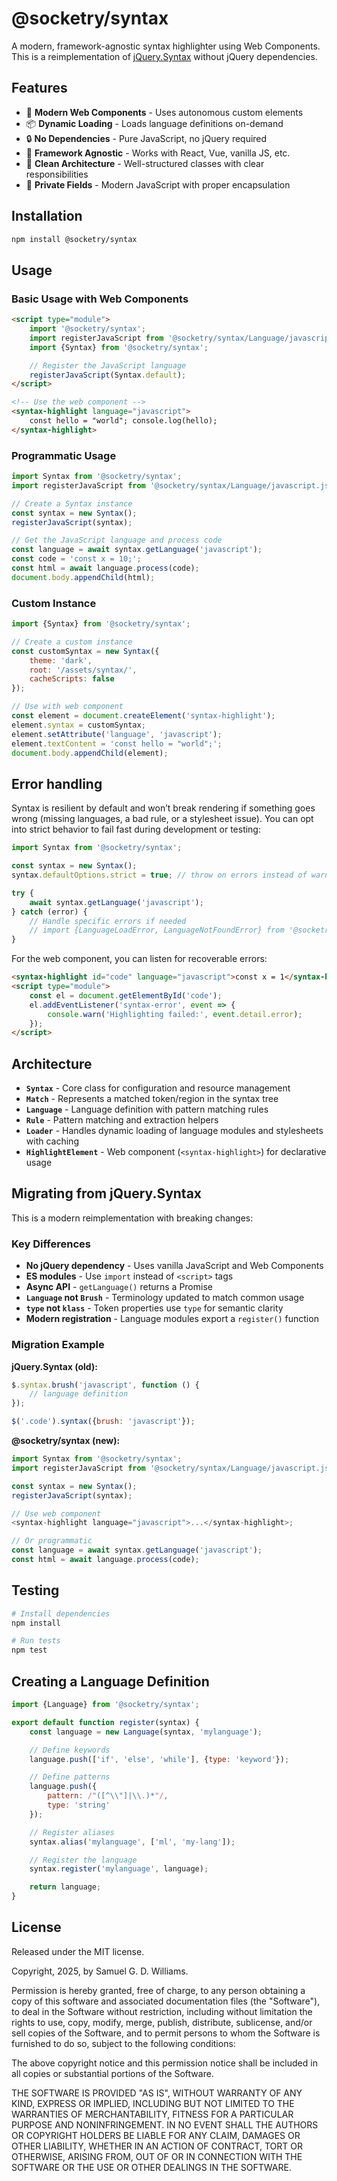 # @socketry/syntax

A modern, framework-agnostic syntax highlighter using Web Components. This is a reimplementation of [jQuery.Syntax](https://github.com/ioquatix/jquery-syntax) without jQuery dependencies.

## Features

- 🎨 **Modern Web Components** - Uses autonomous custom elements
- 📦 **Dynamic Loading** - Loads language definitions on-demand
- 🔒 **No Dependencies** - Pure JavaScript, no jQuery required
- 🎯 **Framework Agnostic** - Works with React, Vue, vanilla JS, etc.
- 🌲 **Clean Architecture** - Well-structured classes with clear responsibilities
- 🔐 **Private Fields** - Modern JavaScript with proper encapsulation

## Installation

```bash
npm install @socketry/syntax
```

## Usage

### Basic Usage with Web Components

```html
<script type="module">
	import '@socketry/syntax';
	import registerJavaScript from '@socketry/syntax/Language/javascript.js';
	import {Syntax} from '@socketry/syntax';

	// Register the JavaScript language
	registerJavaScript(Syntax.default);
</script>

<!-- Use the web component -->
<syntax-highlight language="javascript">
	const hello = "world"; console.log(hello);
</syntax-highlight>
```

### Programmatic Usage

```javascript
import Syntax from '@socketry/syntax';
import registerJavaScript from '@socketry/syntax/Language/javascript.js';

// Create a Syntax instance
const syntax = new Syntax();
registerJavaScript(syntax);

// Get the JavaScript language and process code
const language = await syntax.getLanguage('javascript');
const code = 'const x = 10;';
const html = await language.process(code);
document.body.appendChild(html);
```

### Custom Instance

```javascript
import {Syntax} from '@socketry/syntax';

// Create a custom instance
const customSyntax = new Syntax({
	theme: 'dark',
	root: '/assets/syntax/',
	cacheScripts: false
});

// Use with web component
const element = document.createElement('syntax-highlight');
element.syntax = customSyntax;
element.setAttribute('language', 'javascript');
element.textContent = 'const hello = "world";';
document.body.appendChild(element);
```

## Error handling

Syntax is resilient by default and won’t break rendering if something goes wrong (missing languages, a bad rule, or a stylesheet issue). You can opt into strict behavior to fail fast during development or testing:

```js
import Syntax from '@socketry/syntax';

const syntax = new Syntax();
syntax.defaultOptions.strict = true; // throw on errors instead of warning/fallback

try {
	await syntax.getLanguage('javascript');
} catch (error) {
	// Handle specific errors if needed
	// import {LanguageLoadError, LanguageNotFoundError} from '@socketry/syntax/Errors'
}
```

For the web component, you can listen for recoverable errors:

```html
<syntax-highlight id="code" language="javascript">const x = 1</syntax-highlight>
<script type="module">
	const el = document.getElementById('code');
	el.addEventListener('syntax-error', event => {
		console.warn('Highlighting failed:', event.detail.error);
	});
</script>
```

## Architecture

- **`Syntax`** - Core class for configuration and resource management
- **`Match`** - Represents a matched token/region in the syntax tree
- **`Language`** - Language definition with pattern matching rules
- **`Rule`** - Pattern matching and extraction helpers
- **`Loader`** - Handles dynamic loading of language modules and stylesheets with caching
- **`HighlightElement`** - Web component (`<syntax-highlight>`) for declarative usage

## Migrating from jQuery.Syntax

This is a modern reimplementation with breaking changes:

### Key Differences

- **No jQuery dependency** - Uses vanilla JavaScript and Web Components
- **ES modules** - Use `import` instead of `<script>` tags
- **Async API** - `getLanguage()` returns a Promise
- **`Language` not `Brush`** - Terminology updated to match common usage
- **`type` not `klass`** - Token properties use `type` for semantic clarity
- **Modern registration** - Language modules export a `register()` function

### Migration Example

**jQuery.Syntax (old):**

```javascript
$.syntax.brush('javascript', function () {
	// language definition
});

$('.code').syntax({brush: 'javascript'});
```

**@socketry/syntax (new):**

```javascript
import Syntax from '@socketry/syntax';
import registerJavaScript from '@socketry/syntax/Language/javascript.js';

const syntax = new Syntax();
registerJavaScript(syntax);

// Use web component
<syntax-highlight language="javascript">...</syntax-highlight>;

// Or programmatic
const language = await syntax.getLanguage('javascript');
const html = await language.process(code);
```

## Testing

```bash
# Install dependencies
npm install

# Run tests
npm test
```

## Creating a Language Definition

```javascript
import {Language} from '@socketry/syntax';

export default function register(syntax) {
	const language = new Language(syntax, 'mylanguage');

	// Define keywords
	language.push(['if', 'else', 'while'], {type: 'keyword'});

	// Define patterns
	language.push({
		pattern: /"([^\\"]|\\.)*"/,
		type: 'string'
	});

	// Register aliases
	syntax.alias('mylanguage', ['ml', 'my-lang']);

	// Register the language
	syntax.register('mylanguage', language);

	return language;
}
```

## License

Released under the MIT license.

Copyright, 2025, by Samuel G. D. Williams.

Permission is hereby granted, free of charge, to any person obtaining a copy
of this software and associated documentation files (the "Software"), to deal
in the Software without restriction, including without limitation the rights
to use, copy, modify, merge, publish, distribute, sublicense, and/or sell
copies of the Software, and to permit persons to whom the Software is
furnished to do so, subject to the following conditions:

The above copyright notice and this permission notice shall be included in
all copies or substantial portions of the Software.

THE SOFTWARE IS PROVIDED "AS IS", WITHOUT WARRANTY OF ANY KIND, EXPRESS OR
IMPLIED, INCLUDING BUT NOT LIMITED TO THE WARRANTIES OF MERCHANTABILITY,
FITNESS FOR A PARTICULAR PURPOSE AND NONINFRINGEMENT. IN NO EVENT SHALL THE
AUTHORS OR COPYRIGHT HOLDERS BE LIABLE FOR ANY CLAIM, DAMAGES OR OTHER
LIABILITY, WHETHER IN AN ACTION OF CONTRACT, TORT OR OTHERWISE, ARISING FROM,
OUT OF OR IN CONNECTION WITH THE SOFTWARE OR THE USE OR OTHER DEALINGS IN
THE SOFTWARE.
